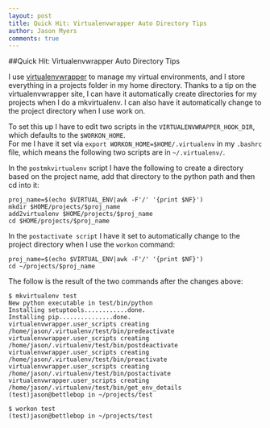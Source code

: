```yaml
---
layout: post
title: Quick Hit: Virtualenvwrapper Auto Directory Tips
author: Jason Myers
comments: true
---
```


##Quick Hit: Virtualenvwrapper Auto Directory Tips

I use [virtualenvwrapper](http://virtualenvwrapper.readthedocs.org/en/latest) to manage my virtual environments, 
and I store everything in a projects folder in my home directory.  Thanks to a tip on the virtualenvwrapper site, 
I can have it automatically create directories for my projects when I do a mkvirtualenv.  I can also have it 
automatically change to the project directory when I use work on.

To set this up I have to edit two scripts in the ``VIRTUALENVWRAPPER_HOOK_DIR``, which defaults to the ``$WORKON_HOME``.  
For me I have it set via ``export WORKON_HOME=$HOME/.virtualenv`` in my ``.bashrc`` file, which means the following two 
scripts are in ``~/.virtualenv/``.

In the ``postmkvirtualenv`` script I have the following to create a directory based on the project name, add that 
directory to the python path and then cd into it:

    proj_name=$(echo $VIRTUAL_ENV|awk -F'/' '{print $NF}')
    mkdir $HOME/projects/$proj_name
    add2virtualenv $HOME/projects/$proj_name
    cd $HOME/projects/$proj_name

In the ``postactivate script`` I have it set to automatically change to the project directory when I use the ``workon`` command:

    proj_name=$(echo $VIRTUAL_ENV|awk -F'/' '{print $NF}')
    cd ~/projects/$proj_name

The follow is the result of the two commands after the changes above:

    $ mkvirtualenv test
    New python executable in test/bin/python
    Installing setuptools............done.
    Installing pip...............done.
    virtualenvwrapper.user_scripts creating /home/jason/.virtualenv/test/bin/predeactivate
    virtualenvwrapper.user_scripts creating /home/jason/.virtualenv/test/bin/postdeactivate
    virtualenvwrapper.user_scripts creating /home/jason/.virtualenv/test/bin/preactivate
    virtualenvwrapper.user_scripts creating /home/jason/.virtualenv/test/bin/postactivate
    virtualenvwrapper.user_scripts creating /home/jason/.virtualenv/test/bin/get_env_details
    (test)jason@bettlebop in ~/projects/test

    $ workon test
    (test)jason@bettlebop in ~/projects/test

